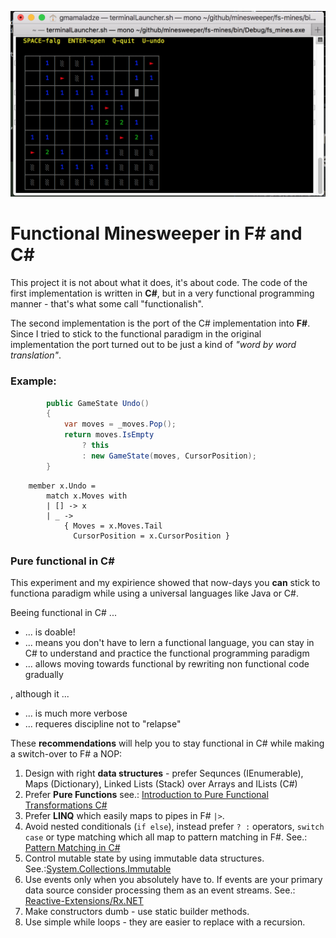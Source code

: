 ![Screenshot of Functional Minesweeper in C#](fs-mines.png)

Functional Minesweeper in F# and C#
==========================

This project it is not about what it does, it's about code.
The code of the first implementation is written in **C#**, but in a very functional programming manner - that's what some call "functionalish".

The second implementation is the port of the C# implementation into **F#**. Since I tried to stick to the functional paradigm in
the original implementation the port turned out to be just a kind of *"word by word translation"*.

### Example:
```c#
        public GameState Undo()
        {
            var moves = _moves.Pop();
            return moves.IsEmpty
                ? this
                : new GameState(moves, CursorPosition);
        }
```

```f#
    member x.Undo = 
        match x.Moves with
        | [] -> x
        | _ -> 
            { Moves = x.Moves.Tail
              CursorPosition = x.CursorPosition }
```

### Pure functional in C#
This experiment and my expirience showed that now-days you **can** stick to functiona paradigm while using a universal languages like Java or C#.

Beeing functional in C# ...
* ... is doable! 
* ... means you don't have to lern a functional language, you can stay in C# to understand and practice the functional programming paradigm
* ... allows moving towards functional by rewriting non functional code gradually 

, although it ...
* ... is much more verbose
* ... requeres discipline not to "relapse"

These **recommendations** will help you to stay functional in C# while making a switch-over to F# a NOP:
1. Design with right **data structures** - prefer Sequnces (IEnumerable), Maps (Dictionary), Linked Lists (Stack) over Arrays and ILists (C#)
2. Prefer **Pure Functions** see.: [Introduction to Pure Functional Transformations C#](https://docs.microsoft.com/en-us/dotnet/csharp/programming-guide/concepts/linq/introduction-to-pure-functional-transformations)
3. Prefer **LINQ** which easily maps to pipes in F# `|>`.  
4. Avoid nested conditionals (`if else`), instead prefer `? :` operators, `switch case` or type matching which all map to pattern matching in F#. See.: [Pattern Matching in C#](https://docs.microsoft.com/en-us/dotnet/csharp/pattern-matching)
5. Control mutable state by using immutable data structures. See.:[System.Collections.Immutable](https://msdn.microsoft.com/en-us/library/mt452182(v=vs.111).aspx)
6. Use events only when you absolutely have to. If events are your primary data source consider processing them as an event streams. See.: [Reactive-Extensions/Rx.NET](https://github.com/Reactive-Extensions/Rx.NET)
7. Make constructors dumb - use static builder methods.
8. Use simple while loops - they are easier to replace with a recursion.

